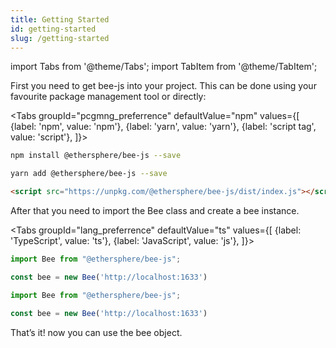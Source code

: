 ```yaml
---
title: Getting Started
id: getting-started
slug: /getting-started
---
```


import Tabs from '@theme/Tabs';
import TabItem from '@theme/TabItem';

First you need to get bee-js into your project. This can be done using your favourite package management tool or directly:

<Tabs
  groupId="pcgmng_preferrence"
  defaultValue="npm"
  values={[
    {label: 'npm', value: 'npm'},
    {label: 'yarn', value: 'yarn'},
    {label: 'script tag', value: 'script'},
  ]}>
  <TabItem value="npm">

```sh
npm install @ethersphere/bee-js --save
```

  </TabItem>
  <TabItem value="yarn">

```sh
yarn add @ethersphere/bee-js --save
```

  </TabItem>
  <TabItem value="script">

```html
<script src="https://unpkg.com/@ethersphere/bee-js/dist/index.js"></script>
```

  </TabItem>
</Tabs>

After that you need to import the Bee class and create a bee instance.


<Tabs
  groupId="lang_preferrence"
  defaultValue="ts"
  values={[
    {label: 'TypeScript', value: 'ts'},
    {label: 'JavaScript', value: 'js'},
  ]}>
  <TabItem value="ts">

```ts
import Bee from "@ethersphere/bee-js";

const bee = new Bee('http://localhost:1633')
```

  </TabItem>
  <TabItem value="js">

```js
import Bee from "@ethersphere/bee-js";

const bee = new Bee('http://localhost:1633')
```

  </TabItem>
</Tabs>

That’s it! now you can use the bee object.